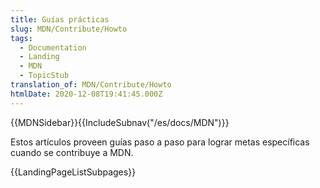```yaml
---
title: Guías prácticas
slug: MDN/Contribute/Howto
tags:
  - Documentation
  - Landing
  - MDN
  - TopicStub
translation_of: MDN/Contribute/Howto
htmlDate: 2020-12-08T19:41:45.000Z
---
```

{{MDNSidebar}}{{IncludeSubnav("/es/docs/MDN")}}

Estos artículos proveen guías paso a paso para lograr metas específicas cuando se contribuye a MDN.

{{LandingPageListSubpages}}
